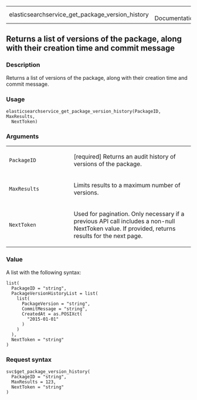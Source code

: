 <table style="width: 100%;">
<tbody>
<tr class="odd">
<td>elasticsearchservice_get_package_version_history</td>
<td style="text-align: right;">R Documentation</td>
</tr>
</tbody>
</table>

## Returns a list of versions of the package, along with their creation time and commit message

### Description

Returns a list of versions of the package, along with their creation
time and commit message.

### Usage

    elasticsearchservice_get_package_version_history(PackageID, MaxResults,
      NextToken)

### Arguments

<table>
<colgroup>
<col style="width: 35%" />
<col style="width: 65%" />
</colgroup>
<tbody>
<tr class="odd">
<td><code
id="elasticsearchservice_get_package_version_history_:_PackageID">PackageID</code></td>
<td><p>[required] Returns an audit history of versions of the
package.</p></td>
</tr>
<tr class="even">
<td><code
id="elasticsearchservice_get_package_version_history_:_MaxResults">MaxResults</code></td>
<td><p>Limits results to a maximum number of versions.</p></td>
</tr>
<tr class="odd">
<td><code
id="elasticsearchservice_get_package_version_history_:_NextToken">NextToken</code></td>
<td><p>Used for pagination. Only necessary if a previous API call
includes a non-null NextToken value. If provided, returns results for
the next page.</p></td>
</tr>
</tbody>
</table>

### Value

A list with the following syntax:

    list(
      PackageID = "string",
      PackageVersionHistoryList = list(
        list(
          PackageVersion = "string",
          CommitMessage = "string",
          CreatedAt = as.POSIXct(
            "2015-01-01"
          )
        )
      ),
      NextToken = "string"
    )

### Request syntax

    svc$get_package_version_history(
      PackageID = "string",
      MaxResults = 123,
      NextToken = "string"
    )
